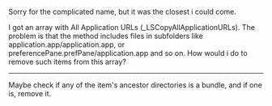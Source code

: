 
Sorry for the complicated name, but it was the closest i could come.

I got an array with All Application URLs (_LSCopyAllApplicationURLs). The problem is that the method includes files in subfolders like application.app/application.app, or preferencePane.prefPane/application.app and so on. How would i do to remove such items from this array?

----

Maybe check if any of the item's ancestor directories is a bundle, and if one is, remove it.
